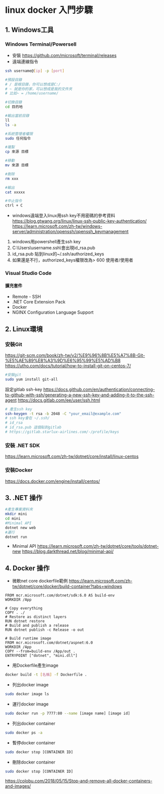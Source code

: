 # linux docker 入門步驟

## 1. Windows工具

### Windows Terminal/Powersell
- 安裝
https://github.com/microsoft/terminal/releases
- 遠端連線指令
```sh
ssh username@[ip] -p [port]

#預設目錄
# / 是根目錄，你可以想成是C:/
# ~ 就是你的家，可以想成是我的文件夾
# 比如~ = /home/username/

#切換目錄
cd 目的地

#輸出當前目錄
ll
ls -a

#系統管理者權限
sudo 任何指令

#複製
cp 來源 目標

#移動
mv 來源 目標

#刪除
rm xxx

#輸出
cat xxxxx

#中止指令
ctrl + C
```
- windows遠端登入linux用ssh key不用密碼的參考資料
https://blog.gtwang.org/linux/linux-ssh-public-key-authentication/
https://learn.microsoft.com/zh-tw/windows-server/administration/openssh/openssh_keymanagement
1. windows用powershell產生ssh key
2. C:\Users\username\.ssh\會出現id_rsa.pub
3. id_rsa.pub 貼到linux的~/.ssh/authorized_keys
4. 如果還是不行，authorized_keys權限改為> 600 使用者/使用者

### Visual Studio Code
#### 擴充套件
- Remote - SSH
- .NET Core Extension Pack
- Docker
- NGINX Configuration Language Support


## 2. Linux環境
### 安裝Git
https://git-scm.com/book/zh-tw/v2/%E9%96%8B%E5%A7%8B-Git-%E5%AE%89%E8%A3%9D%E6%95%99%E5%AD%B8
https://utho.com/docs/tutorial/how-to-install-git-on-centos-7/
```sh
#安裝git
sudo yum install git-all
```

設定gitlab ssh-key
https://docs.github.com/en/authentication/connecting-to-github-with-ssh/generating-a-new-ssh-key-and-adding-it-to-the-ssh-agent
https://docs.gitlab.com/ee/user/ssh.html
```sh
# 產生ssh key
ssh-keygen -t rsa -b 2048 -C "your_email@example.com"
# ssh key會在 ~/.ssh/
# id_rsa
# id_rsa.pub 這個貼到gitlab 
# https://gitlab.starlux-airlines.com/-/profile/keys
```

### 安裝 .NET SDK
https://learn.microsoft.com/zh-tw/dotnet/core/install/linux-centos

### 安裝Docker
https://docs.docker.com/engine/install/centos/

## 3. .NET 操作
```sh
#產生專案資料夾
mkdir mini
cd mini
#Minimal API
dotnet new web
#運行
dotnet run
```

- Minimal API
https://learn.microsoft.com/zh-tw/dotnet/core/tools/dotnet-new
https://blog.darkthread.net/blog/minimal-api/

## 4. Docker 操作

- 微軟net core dockerfile範例
https://learn.microsoft.com/zh-tw/dotnet/core/docker/build-container?tabs=windows
```dockerfile=
FROM mcr.microsoft.com/dotnet/sdk:6.0 AS build-env
WORKDIR /App

# Copy everything
COPY . ./
# Restore as distinct layers
RUN dotnet restore
# Build and publish a release
RUN dotnet publish -c Release -o out

# Build runtime image
FROM mcr.microsoft.com/dotnet/aspnet:6.0
WORKDIR /App
COPY --from=build-env /App/out .
ENTRYPOINT ["dotnet", "mini.dll"]
```

- 用Dockerfile產生image
```sh
docker build -t [名稱] -f Dockerfile .
``` 

- 列出docker image
```sh
sudo docker image ls
```

- 運行docker image
```sh
sudo docker run -p 7777:80 --name [image name] [image id]
```

- 列出docker container
```sh
sudo docker ps -a
```

- 暫停docker container
```sh
sudo docker stop [CONTAINER ID]
```

- 刪除docker container
```sh
sudo docker stop [CONTAINER ID]
```

https://colobu.com/2018/05/15/Stop-and-remove-all-docker-containers-and-images/